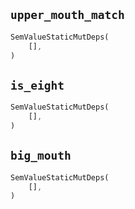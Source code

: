 ## `upper_mouth_match`

```rust
SemValueStaticMutDeps(
    [],
)
```

## `is_eight`

```rust
SemValueStaticMutDeps(
    [],
)
```

## `big_mouth`

```rust
SemValueStaticMutDeps(
    [],
)
```
